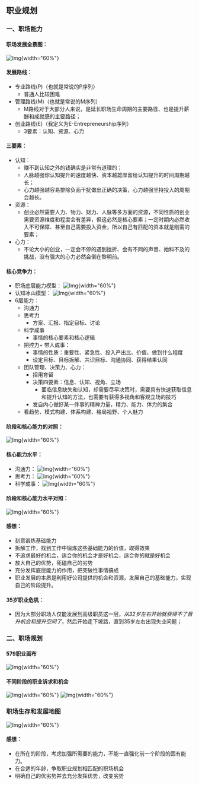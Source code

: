 ## 职业规划

### 一、职场能力
#### 职场发展全景图：
![Img](https://raw.staticdn.net/Navyum/imgbed/pic/IMG/97d92a7a39f549fb3dbd075e2bce3281.png){width="60%"}

#### 发展路线：
* 专业路线(P)（也就是常说的P序列）​
    * 普通人比较困难
* 管理路线(M)（也就是常说的M序列）​
    * M路线对于大部分人来说，是延长职场生命周期的主要路径、也是提升薪酬和成就感的主要路径；
* 创业路线(E)（我定义为E-Entrepreneurship序列）
    * 3要素：认知、资源、心力

#### 三要素：
* 认知：
    * 赚不到认知之外的钱确实是非常有道理的；
    * 人脉越强你认知提升的速度越快、资本越雄厚留给认知提升的时间周期越长；​
    * 心力越强越容易排除负面干扰做出正确的决策，心力越强坚持投入的周期会越长。
* 资源：
    * 创业必然需要人力、物力、财力、人脉等多方面的资源，不同性质的创业需要资源维度和程度会有差异，但这必然是核心要素；一定时期内必然收入不可保障、甚至自己需要投入资金，所以自己有匹配的资本就是刚需的要素；​
* 心力：
    * 不论大小的创业，一定会不停的遇到挫折、会有不同的声音、始料不及的挑战，没有强大的心力必然会倒在黎明前。

#### 核心竞争力：
* 职场底层能力模型：
  ![Img](https://raw.staticdn.net/Navyum/imgbed/pic/IMG/0aa01f7b2f9cbf79edb3715927f50e54.png){width="60%"}
* 认知冰山模型：
  ![Img](https://raw.staticdn.net/Navyum/imgbed/pic/IMG/ba7e85a7a8954a7927d7a810a246860d.png){width="60%"}
* 6层能力：
    * 沟通力
    * 思考力
        * 方案、汇报、指定目标、讨论
    * 科学成事
        * 事情的核心要素和核心逻辑
    * 把控力+ 带人成事：
        * 事情的性质：重要性、紧急性、投入产出比、价值、做到什么程度
        * 设定目标、目标拆解、共识目标、沟通协同、获得结果认同
    * 团队管理、决策力、心力：
        * 招用育留
        * 决策四要素：信息、认知、视角、立场
            * 面临信息缺失和认知，却需要尽早决策时，需要具有快速获取信息和提升认知的方法，也需要有获得多视角和客观立场的技巧
        * 发自内心做好某一件事的精神力量，精力、能力、体力的集合
    * 看趋势、模式构建、体系构建、格局视野、个人魅力

#### 阶段和核心能力的对照：
![Img](https://raw.staticdn.net/Navyum/imgbed/pic/IMG/20d4761623e34d612fbc0bd23107011f.png){width="60%"}


#### 核心能力水平：
* 沟通力：
  ![Img](https://raw.staticdn.net/Navyum/imgbed/pic/IMG/cea98d63c358789b78cc9bb6079bd595.png){width="60%"}
* 思考力：
  ![Img](https://raw.staticdn.net/Navyum/imgbed/pic/IMG/ce50fdb16984f1833bfca7968d02f7ac.png){width="60%"}
* 科学成事：
  ![Img](https://raw.staticdn.net/Navyum/imgbed/pic/IMG/94083b879c2b2b921e85b0b61dca27f6.png){width="60%"}


#### 阶段和核心能力水平对照：
![Img](https://raw.staticdn.net/Navyum/imgbed/pic/IMG/e764145fcb2bd96a372fe47720d1abf4.png){width="60%"}


#### 感想：
* 刻意锻炼基础能力
* 拆解工作，找到工作中锻炼这些基础能力的价值，取得效果
* 不追求最好的机会，适合你的机会才是好机会，适合你的就是好机会
* 放大自己的优势，死磕自己的劣势
* 充分发挥底层能力的作用，把突破性事情搞成
* 职业发展的本质是利用好公司提供的机会和资源，发展自己的基础能力，实现自己的阶段提升。

#### 35岁职业危机：
* 因为大部分职场人仅能发展到高级职员这一层，*从32岁左右开始就获得不了晋升机会和提升空间了*，然后开始走下坡路，直到35岁左右出现失业问题；

### 二、职场规划

#### 579职业画布
![Img](https://raw.staticdn.net/Navyum/imgbed/pic/IMG/231e65caf759a4fc3fc47d4b7a2e0862.png){width="60%"}

#### 不同阶段的职业诉求和机会
![Img](https://raw.staticdn.net/Navyum/imgbed/pic/IMG/6131e584ff509471e024ded2dd54e15b.png){width="60%"}
![Img](https://raw.staticdn.net/Navyum/imgbed/pic/IMG/c5b87c7f91793676dd9629771ab1f2ff.png){width="60%"}

### 职场生存和发展地图
![Img](https://raw.staticdn.net/Navyum/imgbed/pic/IMG/1000ad5ab96da43eee8cb888af9758b5.png){width="60%"}

#### 感想：
* 在所在的阶段，考虑加强所需要的能力，不能一直强化前一个阶段的固有能力。
* 在合适的年龄，争取职业规划相匹配的职场机会
* 明确自己的优劣势并去充分发挥优势，改变劣势

